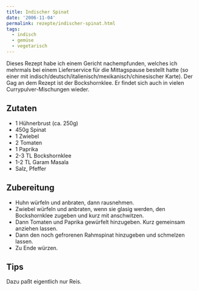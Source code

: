 ```yaml
---
title: Indischer Spinat
date: '2006-11-04'
permalink: rezepte/indischer-spinat.html
tags:
  - indisch
  - gemüse
  - vegetarisch
---
```

<div class="recipe__intro">

Dieses Rezept habe ich einem Gericht nachempfunden, welches ich mehrmals bei einem Lieferservice für die Mittagspause bestellt hatte (so einer mit indisch/deutsch/italienisch/mexikanisch/chinesischer Karte). Der Gag an dem Rezept ist der Bockshornklee. Er findet sich auch in vielen Currypulver-Mischungen wieder.
</div>

<aside class="recipe__ingredients">


## Zutaten

- 1 Hühnerbrust (ca. 250g)
- 450g Spinat
- 1 Zwiebel
- 2 Tomaten
- 1 Paprika
- 2-3 TL Bockshornklee
- 1-2 TL Garam Masala
- Salz, Pfeffer

</aside>

<div class="recipe__content">

## Zubereitung

- Huhn würfeln und anbraten, dann rausnehmen.
- Zwiebel würfeln und anbraten, wenn sie glasig werden, den Bockshornklee zugeben und kurz mit anschwitzen.
- Dann Tomaten und Paprika gewürfelt hinzugeben. Kurz gemeinsam anziehen lassen.
- Dann den noch gefrorenen Rahmspinat hinzugeben und schmelzen lassen.
- Zu Ende würzen.

## Tips

Dazu paßt eigentlich nur Reis.

</div>
